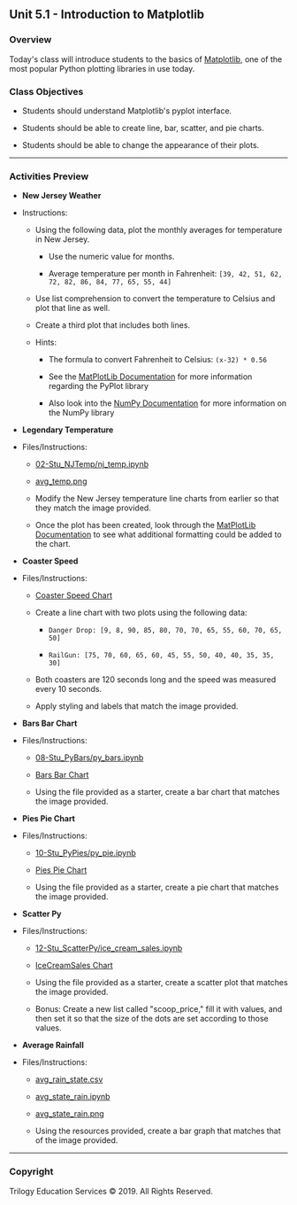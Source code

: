 ## Unit 5.1 - Introduction to Matplotlib

### Overview

Today's class will introduce students to the basics of [Matplotlib](http://Matplotlib.org/), one of the most popular Python plotting libraries in use today.

### Class Objectives

* Students should understand Matplotlib's pyplot interface.

* Students should be able to create line, bar, scatter, and pie charts.

* Students should be able to change the appearance of their plots.

- - -

### Activities Preview

* **New Jersey Weather**

* Instructions:

  * Using the following data, plot the monthly averages for temperature in New Jersey.

    * Use the numeric value for months.

    * Average temperature per month in Fahrenheit: `[39, 42, 51, 62, 72, 82, 86, 84, 77, 65, 55, 44]`

  * Use list comprehension to convert the temperature to Celsius and plot that line as well.

  * Create a third plot that includes both lines.

  * Hints:

    * The formula to convert Fahrenheit to Celsius: `(x-32) * 0.56`

    * See the [MatPlotLib Documentation](https://matplotlib.org/2.0.2/index.html) for more information regarding the PyPlot library

    * Also look into the [NumPy Documentation](https://docs.scipy.org/doc/numpy/reference/) for more information on the NumPy library

* **Legendary Temperature**

* Files/Instructions:

  * [02-Stu_NJTemp/nj_temp.ipynb](Activities/02-Stu_NJTemp/Solved/NJ_temp.ipynb)

  * [avg_temp.png](Activities/04-Stu_LegendaryTemperature/Images/avg_temp.png)

  * Modify the New Jersey temperature line charts from earlier so that they match the image provided.

  * Once the plot has been created, look through the [MatPlotLib Documentation](https://matplotlib.org/2.0.2/index.html) to see what additional formatting could be added to the chart.

* **Coaster Speed**

* Files/Instructions:

  * [Coaster Speed Chart](Activities/06-Stu_RollerCoaster/Images/CoasterSpeed.png)

  * Create a line chart with two plots using the following data:

    * `Danger Drop: [9, 8, 90, 85, 80, 70, 70, 65, 55, 60, 70, 65, 50]`

    * `RailGun: [75, 70, 60, 65, 60, 45, 55, 50, 40, 40, 35, 35, 30]`

  * Both coasters are 120 seconds long and the speed was measured every 10 seconds.

  * Apply styling and labels that match the image provided.

* **Bars Bar Chart**

* Files/Instructions:

  * [08-Stu_PyBars/py_bars.ipynb](Activities/08-Stu_PyBars/Unsolved/py_bars.ipynb)

  * [Bars Bar Chart](Activities/08-Stu_PyBars/Images/BarDensity.png)

  * Using the file provided as a starter, create a bar chart that matches the image provided.

* **Pies Pie Chart**

* Files/Instructions:

  * [10-Stu_PyPies/py_pie.ipynb](Activities/10-Stu_PyPies/Unsolved/py_pie.ipynb)

  * [Pies Pie Chart](Activities/10-Stu_PyPies/Images/PyPies.png)

  * Using the file provided as a starter, create a pie chart that matches the image provided.

* **Scatter Py**

* Files/Instructions:

  * [12-Stu_ScatterPy/ice_cream_sales.ipynb](Activities/12-Stu_ScatterPy/Unsolved/ice_cream_sales.ipynb)

  * [IceCreamSales Chart](Activities/12-Stu_ScatterPy/Images/IceCreamSales.png)

  * Using the file provided as a starter, create a scatter plot that matches the image provided.

  * Bonus: Create a new list called "scoop_price," fill it with values, and then set it so that the size of the dots are set according to those values.

* **Average Rainfall**

* Files/Instructions:

  * [avg_rain_state.csv](Activities/13-Stu_AvgRain/Resources/avg_rain_state.csv)

  * [avg_state_rain.ipynb](Activities/13-Stu_AvgRain/Unsolved/avg_state_rain.ipynb)

  * [avg_state_rain.png](Activities/13-Stu_AvgRain/Images/avg_state_rain.png)

  * Using the resources provided, create a bar graph that matches that of the image provided.

- - -

### Copyright

Trilogy Education Services © 2019. All Rights Reserved.
